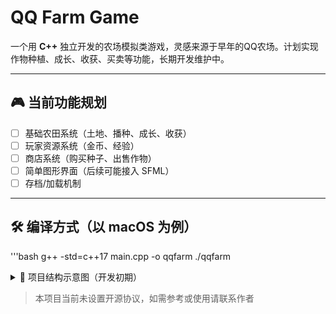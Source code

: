 # QQ Farm Game

一个用 **C++** 独立开发的农场模拟类游戏，灵感来源于早年的QQ农场。计划实现作物种植、成长、收获、买卖等功能，长期开发维护中。

---

## 🎮 当前功能规划

- [ ] 基础农田系统（土地、播种、成长、收获）
- [ ] 玩家资源系统（金币、经验）
- [ ] 商店系统（购买种子、出售作物）
- [ ] 简单图形界面（后续可能接入 SFML）
- [ ] 存档/加载机制

---

## 🛠️ 编译方式（以 macOS 为例）

'''bash
g++ -std=c++17 main.cpp -o qqfarm
./qqfarm


<details>

<summary>📕 项目结构示意图（开发初期）</summary>

```plaintext
qq-farm-game/
|--main.cpp        # 主程序入口
|--farm.cpp/.h     # 农田管理模块（待实现）
|--player.cpp/.h   # 玩家数据与逻辑
|--market.cpp/.h   # 商店逻辑
|--.vscode/        # VS Code 配置
|--README.md       # 项目说明文件
```
</details>



> 本项目当前未设置开源协议，如需参考或使用请联系作者